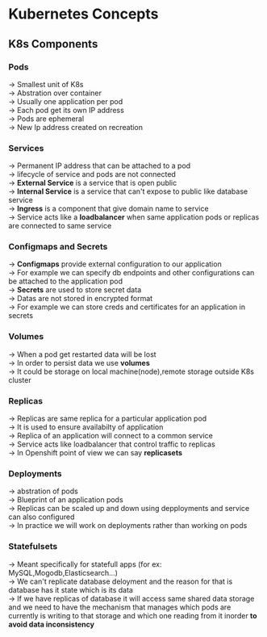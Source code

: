 # Kubernetes Concepts
## K8s Components
### Pods
-> Smallest unit of K8s<br>
-> Abstration over container<br>
-> Usually one application per pod<br>
-> Each pod get its own IP address<br>
-> Pods are ephemeral<br>
-> New Ip address created on recreation<br>


### Services
-> Permanent IP address that can be attached to a pod<br>
-> lifecycle of service and pods are not connected<br>
-> **External Service** is a service that is open public<br>
-> **Internal Service** is a service that can't expose to public like database service<br>
-> **Ingress** is a component that give domain name to service<br>
-> Service acts like a **loadbalancer** when same application pods or replicas are connected to same service 

### Configmaps and Secrets

-> **Configmaps** provide external configuration to our application<br>
-> For example we can specify db endpoints and other configurations can be attached to the application pod<br>
-> **Secrets** are used to store secret data<br>
-> Datas are not stored in encrypted format<br>
-> For example we can store creds and certificates for an application in secrets<br>

### Volumes

-> When a pod get restarted data will be lost<br>
-> In order to persist data we use **volumes**<br>
-> It could be storage on local machine(node),remote storage outside K8s cluster<br>

### Replicas

-> Replicas are same replica for a particular application pod<br>
-> It is used to ensure availabilty of application<br>
-> Replica of an application will connect to a common service<br>
-> Service acts like loadbalancer that control traffic to replicas<br>
-> In Openshift point of view we can say **replicasets**<br>

### Deployments

-> abstration of pods<br>
-> Blueprint of an application pods<br>
-> Replicas can be scaled up and down using depployments and service can also configured<br>
-> In practice we will work on deployments rather than working on pods<br>

### Statefulsets
-> Meant specifically for statefull apps (for ex: MySQL,Mogodb,Elasticsearch...)<br>
-> We can't replicate database deloyment and the reason for that is database has it state which is its data<br>
-> If we have replicas of database it will access same shared data storage and we need to have the mechanism that manages which pods are currently is writing to that storage and which one reading from it inorder **to avoid data inconsistency**<br>
















